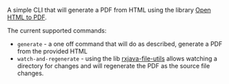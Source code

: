 
 A simple CLI that will generate a PDF from HTML using the library [Open HTML to PDF](https://github.com/danfickle/openhtmltopdf/).

 The current supported commands:

  - `generate` - a one off command that will do as described, generate a PDF from the provided HTML
  - `watch-and-regenerate` - using the lib [rxjava-file-utils](https://github.com/ReactiveX/RxJavaFileUtils) allows watching a directory for changes
  and will regenerate the PDF as the source file changes.

   